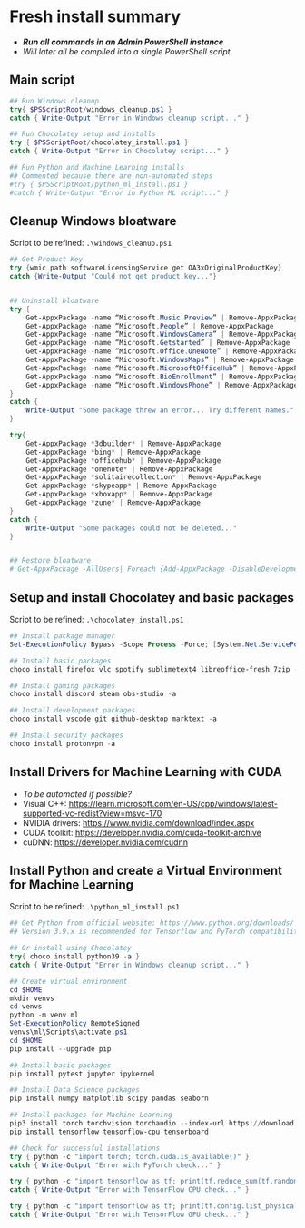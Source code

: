 # Fresh install summary

- ***Run all commands in an Admin PowerShell instance***
- *Will later all be compiled into a single PowerShell script.*


## Main script

```powershell
## Run Windows cleanup
try{ $PSScriptRoot/windows_cleanup.ps1 }
catch { Write-Output "Error in Windows cleanup script..." }

## Run Chocolatey setup and installs
try { $PSScriptRoot/chocolatey_install.ps1 }
catch { Write-Output "Error in Chocolatey script..." }

## Run Python and Machine Learning installs
## Commented because there are non-automated steps
#try { $PSScriptRoot/python_ml_install.ps1 }
#catch { Write-Output "Error in Python ML script..." }
```



## Cleanup Windows bloatware

Script to be refined: `.\windows_cleanup.ps1`

```powershell
## Get Product Key
try {wmic path softwareLicensingService get OA3xOriginalProductKey}
catch {Write-Output "Could not get product key..."}


## Uninstall bloatware
try {
	Get-AppxPackage -name “Microsoft.Music.Preview” | Remove-AppxPackage
	Get-AppxPackage -name “Microsoft.People” | Remove-AppxPackage
	Get-AppxPackage -name “Microsoft.WindowsCamera” | Remove-AppxPackage
	Get-AppxPackage -name “Microsoft.Getstarted” | Remove-AppxPackage
	Get-AppxPackage -name “Microsoft.Office.OneNote” | Remove-AppxPackage
	Get-AppxPackage -name “Microsoft.WindowsMaps” | Remove-AppxPackage
	Get-AppxPackage -name “Microsoft.MicrosoftOfficeHub” | Remove-AppxPackage
	Get-AppxPackage -name “Microsoft.BioEnrollment” | Remove-AppxPackage
	Get-AppxPackage -name “Microsoft.WindowsPhone” | Remove-AppxPackage
}
catch {
	Write-Output "Some package threw an error... Try different names."
}

try{
	Get-AppxPackage *3dbuilder* | Remove-AppxPackage
	Get-AppxPackage *bing* | Remove-AppxPackage
	Get-AppxPackage *officehub* | Remove-AppxPackage
	Get-AppxPackage *onenote* | Remove-AppxPackage
	Get-AppxPackage *solitairecollection* | Remove-AppxPackage
	Get-AppxPackage *skypeapp* | Remove-AppxPackage
	Get-AppxPackage *xboxapp* | Remove-AppxPackage
	Get-AppxPackage *zune* | Remove-AppxPackage
}
catch {
	Write-Output "Some packages could not be deleted..."
}


## Restore bloatware
# Get-AppxPackage -AllUsers| Foreach {Add-AppxPackage -DisableDevelopmentMode -Register "$($_.InstallLocation)\AppXManifest.xml"}
```



## Setup and install Chocolatey and basic packages

Script to be refined: `.\chocolatey_install.ps1`

```powershell
## Install package manager
Set-ExecutionPolicy Bypass -Scope Process -Force; [System.Net.ServicePointManager]::SecurityProtocol = [System.Net.ServicePointManager]::SecurityProtocol -bor 3072; iex ((New-Object System.Net.WebClient).DownloadString('https://community.chocolatey.org/install.ps1'))

## Install basic packages
choco install firefox vlc spotify sublimetext4 libreoffice-fresh 7zip -a

## Install gaming packages
choco install discord steam obs-studio -a

## Install development packages
choco install vscode git github-desktop marktext -a

## Install security packages
choco install protonvpn -a
```



## Install Drivers for Machine Learning with CUDA

- *To be automated if possible?*
- Visual C++: https://learn.microsoft.com/en-US/cpp/windows/latest-supported-vc-redist?view=msvc-170
- NVIDIA drivers: https://www.nvidia.com/download/index.aspx
- CUDA toolkit: https://developer.nvidia.com/cuda-toolkit-archive
- cuDNN: https://developer.nvidia.com/cudnn


## Install Python and create a Virtual Environment for Machine Learning

Script to be refined: `.\python_ml_install.ps1`

```powershell
## Get Python from official website: https://www.python.org/downloads/
## Version 3.9.x is recommended for Tensorflow and PyTorch compatibility

## Or install using Chocolatey
try{ choco install python39 -a }
catch { Write-Output "Error in Windows cleanup script..." }

## Create virtual environment
cd $HOME
mkdir venvs
cd venvs
python -m venv ml
Set-ExecutionPolicy RemoteSigned
venvs\ml\Scripts\activate.ps1
cd $HOME
pip install --upgrade pip

## Install basic packages
pip install pytest jupyter ipykernel

## Install Data Science packages
pip install numpy matplotlib scipy pandas seaborn

## Install packages for Machine Learning
pip3 install torch torchvision torchaudio --index-url https://download.pytorch.org/whl/cu121
pip install tensorflow tensorflow-cpu tensorboard

## Check for successful installations
try { python -c "import torch; torch.cuda.is_available()" }
catch { Write-Output "Error with PyTorch check..." }

try { python -c "import tensorflow as tf; print(tf.reduce_sum(tf.random.normal([1000, 1000])))" }
catch { Write-Output "Error with TensorFlow CPU check..." }

try { python -c "import tensorflow as tf; print(tf.config.list_physical_devices('GPU'))" }
catch { Write-Output "Error with TensorFlow GPU check..." }
```
